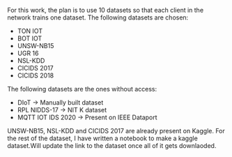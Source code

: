 For this work, the plan is to use 10 datasets so that each client in the network trains one dataset. 
The following datasets are chosen:
<ul>
  <li> TON IOT </li>
  <li> BOT IOT </li>
  <li> UNSW-NB15 </li>
  <li> UGR 16 </li>
  <li> NSL-KDD </li>
  <li> CICIDS 2017 </li>
  <li> CICIDS 2018 </li>
 </ul>
 The following datasets are the ones without access:
 <ul>
  <li> DIoT -> Manually built dataset</li>
  <li> RPL NIDDS-17 -> NIT K dataset </li>
  <li> MQTT IOT IDS 2020 -> Present on IEEE Dataport </li>
 </ul>
UNSW-NB15, NSL-KDD and CICIDS 2017 are already present on Kaggle. For the rest of the dataset, I have written a notebook to make a kaggle dataset.Will update the link to the dataset once all of it gets downlaoded.
